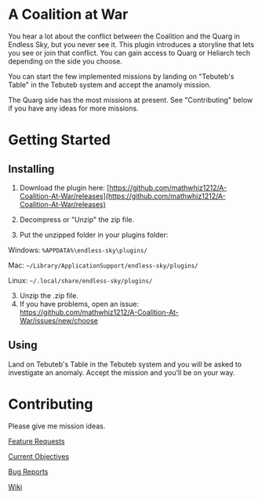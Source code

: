 # A Coalition at War

You hear a lot about the conflict between the Coalition and the Quarg in Endless Sky, but you never see it. This plugin introduces a storyline that lets you see or join that conflict. You can gain access to Quarg or Heliarch tech depending on the side you choose. 

You can start the few implemented missions by landing on "Tebuteb's Table" in the Tebuteb system and accept the anamoly mission.

The Quarg side has the most missions at present. See "Contributing" below if you have any ideas for more missions.

# Getting Started

## Installing

1. Download the plugin here: [https://github.com/mathwhiz1212/A-Coalition-At-War/releases](https://github.com/mathwhiz1212/A-Coalition-At-War/releases)

2. Decompress or "Unzip" the zip file.

2. Put the unzipped folder in your plugins folder:

Windows: `%APPDATA%\endless-sky\plugins/`

Mac: `~/Library/ApplicationSupport/endless-sky/plugins/`

Linux: `~/.local/share/endless-sky/plugins/`

3. Unzip the .zip file.
4. If you have problems, open an issue: https://github.com/mathwhiz1212/A-Coalition-At-War/issues/new/choose

## Using

Land on Tebuteb's Table in the Tebuteb system and you will be asked to investigate an anomaly. Accept the mission and you'll be on your way.

# Contributing

Please give me mission ideas.

[Feature Requests](https://github.com/mathwhiz1212/A-Coalition-At-War/issues/new?template=feature_request.md)

[Current Objectives](https://github.com/mathwhiz1212/A-Coalition-At-War/issues/1)

[Bug Reports](https://github.com/mathwhiz1212/A-Coalition-At-War/issues/new?template=bug_report.md)

[Wiki](https://github.com/mathwhiz1212/A-Coalition-At-War/wiki)

